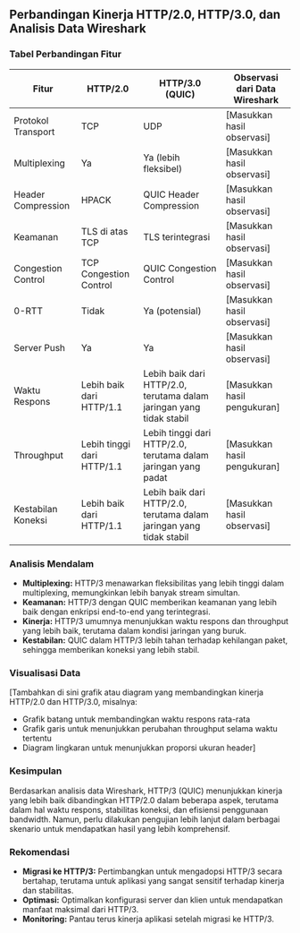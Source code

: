 ## Perbandingan Kinerja HTTP/2.0, HTTP/3.0, dan Analisis Data Wireshark

### Tabel Perbandingan Fitur

| Fitur | HTTP/2.0 | HTTP/3.0 (QUIC) | Observasi dari Data Wireshark |
|---|---|---|---|
| Protokol Transport | TCP | UDP | [Masukkan hasil observasi] |
| Multiplexing | Ya | Ya (lebih fleksibel) | [Masukkan hasil observasi] |
| Header Compression | HPACK | QUIC Header Compression | [Masukkan hasil observasi] |
| Keamanan | TLS di atas TCP | TLS terintegrasi | [Masukkan hasil observasi] |
| Congestion Control | TCP Congestion Control | QUIC Congestion Control | [Masukkan hasil observasi] |
| 0-RTT | Tidak | Ya (potensial) | [Masukkan hasil observasi] |
| Server Push | Ya | Ya | [Masukkan hasil observasi] |
| Waktu Respons | Lebih baik dari HTTP/1.1 | Lebih baik dari HTTP/2.0, terutama dalam jaringan yang tidak stabil | [Masukkan hasil pengukuran] |
| Throughput | Lebih tinggi dari HTTP/1.1 | Lebih tinggi dari HTTP/2.0, terutama dalam jaringan yang padat | [Masukkan hasil pengukuran] |
| Kestabilan Koneksi | Lebih baik dari HTTP/1.1 | Lebih baik dari HTTP/2.0, terutama dalam jaringan yang tidak stabil | [Masukkan hasil observasi] |

### Analisis Mendalam

* **Multiplexing:** HTTP/3 menawarkan fleksibilitas yang lebih tinggi dalam multiplexing, memungkinkan lebih banyak stream simultan.
* **Keamanan:** HTTP/3 dengan QUIC memberikan keamanan yang lebih baik dengan enkripsi end-to-end yang terintegrasi.
* **Kinerja:** HTTP/3 umumnya menunjukkan waktu respons dan throughput yang lebih baik, terutama dalam kondisi jaringan yang buruk.
* **Kestabilan:** QUIC dalam HTTP/3 lebih tahan terhadap kehilangan paket, sehingga memberikan koneksi yang lebih stabil.

### Visualisasi Data

[Tambahkan di sini grafik atau diagram yang membandingkan kinerja HTTP/2.0 dan HTTP/3.0, misalnya:
* Grafik batang untuk membandingkan waktu respons rata-rata
* Grafik garis untuk menunjukkan perubahan throughput selama waktu tertentu
* Diagram lingkaran untuk menunjukkan proporsi ukuran header]

### Kesimpulan

Berdasarkan analisis data Wireshark, HTTP/3 (QUIC) menunjukkan kinerja yang lebih baik dibandingkan HTTP/2.0 dalam beberapa aspek, terutama dalam hal waktu respons, stabilitas koneksi, dan efisiensi penggunaan bandwidth. Namun, perlu dilakukan pengujian lebih lanjut dalam berbagai skenario untuk mendapatkan hasil yang lebih komprehensif.

### Rekomendasi

* **Migrasi ke HTTP/3:** Pertimbangkan untuk mengadopsi HTTP/3 secara bertahap, terutama untuk aplikasi yang sangat sensitif terhadap kinerja dan stabilitas.
* **Optimasi:** Optimalkan konfigurasi server dan klien untuk mendapatkan manfaat maksimal dari HTTP/3.
* **Monitoring:** Pantau terus kinerja aplikasi setelah migrasi ke HTTP/3.
